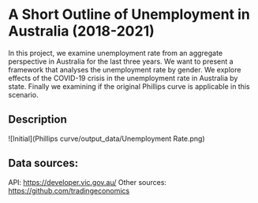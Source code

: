 # A Short Outline of Unemployment in Australia (2018-2021)

In this project, we examine unemployment rate from an aggregate perspective in Australia for the last three years. We want to present a framework that analyses the unemployment rate by gender. We explore effects of the COVID-19 crisis in the unemployment rate in Australia by state. Finally we examining if the original Phillips curve is applicable in this scenario.

## Description
![Initial](Phillips curve/output_data/Unemployment Rate.png)

 ## Data sources:
API: https://developer.vic.gov.au/
Other sources: https://github.com/tradingeconomics
